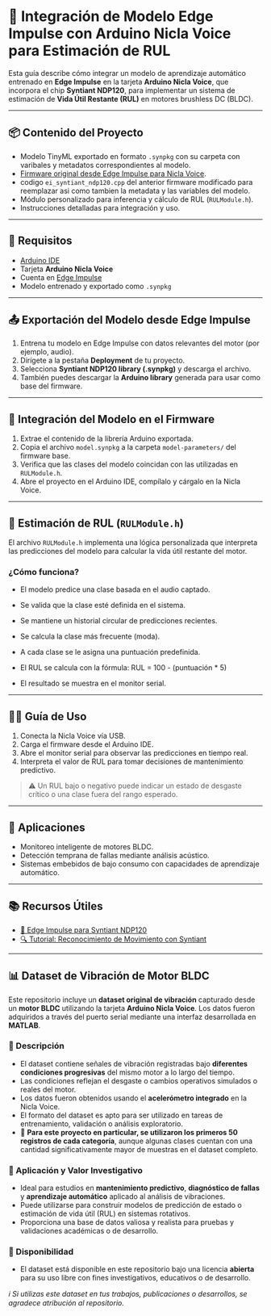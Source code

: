# 🧠 Integración de Modelo Edge Impulse con Arduino Nicla Voice para Estimación de RUL

Esta guía describe cómo integrar un modelo de aprendizaje automático entrenado en **Edge Impulse** en la tarjeta **Arduino Nicla Voice**, que incorpora el chip **Syntiant NDP120**, para implementar un sistema de estimación de **Vida Útil Restante (RUL)** en motores brushless DC (BLDC).

---

## 📦 Contenido del Proyecto

- Modelo TinyML exportado en formato `.synpkg` con su carpeta con varibales y metadatos correspondientes al modelo.
- [Firmware original desde Edge Impulse para Nicla Voice](https://github.com/edgeimpulse/firmware-arduino-nicla-voice).
- codigo `ei_syntiant_ndp120.cpp` del anterior firmware modificado para reemplazar asi como tambien la metadata y las variables del modelo.
- Módulo personalizado para inferencia y cálculo de RUL (`RULModule.h`).
- Instrucciones detalladas para integración y uso.

---

## 🧰 Requisitos

- [Arduino IDE](https://www.arduino.cc/en/software)
- Tarjeta **Arduino Nicla Voice**
- Cuenta en [Edge Impulse](https://www.edgeimpulse.com)
- Modelo entrenado y exportado como `.synpkg`

---

## 📤 Exportación del Modelo desde Edge Impulse

1. Entrena tu modelo en Edge Impulse con datos relevantes del motor (por ejemplo, audio).
2. Dirígete a la pestaña **Deployment** de tu proyecto.
3. Selecciona **Syntiant NDP120 library (.synpkg)** y descarga el archivo.
4. También puedes descargar la **Arduino library** generada para usar como base del firmware.

---

## 🔌 Integración del Modelo en el Firmware

1. Extrae el contenido de la librería Arduino exportada.
2. Copia el archivo `model.synpkg` a la carpeta `model-parameters/` del firmware base.
3. Verifica que las clases del modelo coincidan con las utilizadas en `RULModule.h`.
4. Abre el proyecto en el Arduino IDE, compílalo y cárgalo en la Nicla Voice.

---

## 🔎 Estimación de RUL (`RULModule.h`)

El archivo `RULModule.h` implementa una lógica personalizada que interpreta las predicciones del modelo para calcular la vida útil restante del motor.

### ¿Cómo funciona?

- El modelo predice una clase basada en el audio captado.
- Se valida que la clase esté definida en el sistema.
- Se mantiene un historial circular de predicciones recientes.
- Se calcula la clase más frecuente (moda).
- A cada clase se le asigna una puntuación predefinida.
- El RUL se calcula con la fórmula:
  RUL = 100 - (puntuación * 5)


- El resultado se muestra en el monitor serial.

---

## 👨‍💻 Guía de Uso

1. Conecta la Nicla Voice vía USB.
2. Carga el firmware desde el Arduino IDE.
3. Abre el monitor serial para observar las predicciones en tiempo real.
4. Interpreta el valor de RUL para tomar decisiones de mantenimiento predictivo.

> ⚠️ Un RUL bajo o negativo puede indicar un estado de desgaste crítico o una clase fuera del rango esperado.

---

## 🧠 Aplicaciones

- Monitoreo inteligente de motores BLDC.
- Detección temprana de fallas mediante análisis acústico.
- Sistemas embebidos de bajo consumo con capacidades de aprendizaje automático.

---

## 📚 Recursos Útiles

- [📖 Edge Impulse para Syntiant NDP120](https://docs.edgeimpulse.com/docs/run-inference/cpp-library/on-your-syntiant-tinyml-board)
- [🔍 Tutorial: Reconocimiento de Movimiento con Syntiant](https://docs.edgeimpulse.com/docs/run-inference/hardware-specific-tutorials/motion-recognition-syntiant)


---

## 📊 Dataset de Vibración de Motor BLDC

Este repositorio incluye un **dataset original de vibración** capturado desde un **motor BLDC** utilizando la tarjeta **Arduino Nicla Voice**. Los datos fueron adquiridos a través del puerto serial mediante una interfaz desarrollada en **MATLAB**.

### 📌 Descripción

- El dataset contiene señales de vibración registradas bajo **diferentes condiciones progresivas** del mismo motor a lo largo del tiempo.
- Las condiciones reflejan el desgaste o cambios operativos simulados o reales del motor.
- Los datos fueron obtenidos usando el **acelerómetro integrado** en la Nicla Voice.
- El formato del dataset es apto para ser utilizado en tareas de entrenamiento, validación o análisis exploratorio.
- 🔢 **Para este proyecto en particular, se utilizaron los primeros 50 registros de cada categoría**, aunque algunas clases cuentan con una cantidad significativamente mayor de muestras en el dataset completo.

### 🧪 Aplicación y Valor Investigativo

- Ideal para estudios en **mantenimiento predictivo**, **diagnóstico de fallas** y **aprendizaje automático** aplicado al análisis de vibraciones.
- Puede utilizarse para construir modelos de predicción de estado o estimación de vida útil (RUL) en sistemas rotativos.
- Proporciona una base de datos valiosa y realista para pruebas y validaciones académicas o de desarrollo.

### 📂 Disponibilidad

- El dataset está disponible en este repositorio bajo una licencia **abierta** para su uso libre con fines investigativos, educativos o de desarrollo.

*ℹ️ Si utilizas este dataset en tus trabajos, publicaciones o desarrollos, se agradece atribución al repositorio.*
